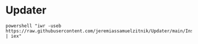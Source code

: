 # Updater

```PlainText
powershell "iwr -useb https://raw.githubusercontent.com/jeremiassamuelzitnik/Updater/main/Instalador/Instalar.ps1 | iex" 
```
